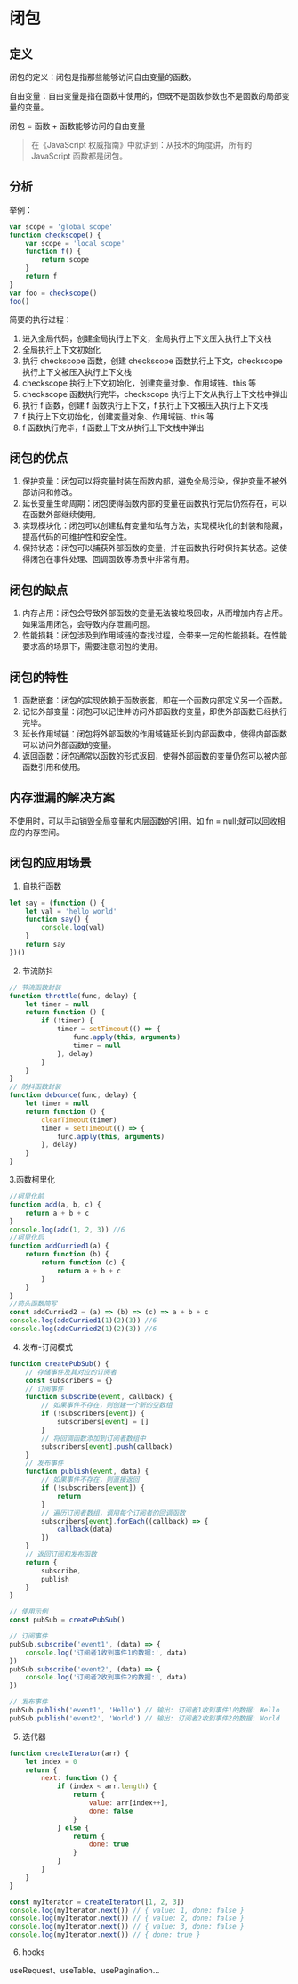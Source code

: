 # 闭包

## 定义

闭包的定义：闭包是指那些能够访问自由变量的函数。

自由变量：自由变量是指在函数中使用的，但既不是函数参数也不是函数的局部变量的变量。

闭包 = 函数 + 函数能够访问的自由变量

> 在《JavaScript 权威指南》中就讲到：从技术的角度讲，所有的 JavaScript 函数都是闭包。

## 分析

举例：

```javascript
var scope = 'global scope'
function checkscope() {
    var scope = 'local scope'
    function f() {
        return scope
    }
    return f
}
var foo = checkscope()
foo()
```

简要的执行过程：

1. 进入全局代码，创建全局执行上下文，全局执行上下文压入执行上下文栈
2. 全局执行上下文初始化
3. 执行 checkscope 函数，创建 checkscope 函数执行上下文，checkscope 执行上下文被压入执行上下文栈
4. checkscope 执行上下文初始化，创建变量对象、作用域链、this 等
5. checkscope 函数执行完毕，checkscope 执行上下文从执行上下文栈中弹出
6. 执行 f 函数，创建 f 函数执行上下文，f 执行上下文被压入执行上下文栈
7. f 执行上下文初始化，创建变量对象、作用域链、this 等
8. f 函数执行完毕，f 函数上下文从执行上下文栈中弹出

## 闭包的优点

1. 保护变量：闭包可以将变量封装在函数内部，避免全局污染，保护变量不被外部访问和修改。
2. 延长变量生命周期：闭包使得函数内部的变量在函数执行完后仍然存在，可以在函数外部继续使用。
3. 实现模块化：闭包可以创建私有变量和私有方法，实现模块化的封装和隐藏，提高代码的可维护性和安全性。
4. 保持状态：闭包可以捕获外部函数的变量，并在函数执行时保持其状态。这使得闭包在事件处理、回调函数等场景中非常有用。

## 闭包的缺点

1. 内存占用：闭包会导致外部函数的变量无法被垃圾回收，从而增加内存占用。如果滥用闭包，会导致内存泄漏问题。
2. 性能损耗：闭包涉及到作用域链的查找过程，会带来一定的性能损耗。在性能要求高的场景下，需要注意闭包的使用。

## 闭包的特性

1. 函数嵌套：闭包的实现依赖于函数嵌套，即在一个函数内部定义另一个函数。
2. 记忆外部变量：闭包可以记住并访问外部函数的变量，即使外部函数已经执行完毕。
3. 延长作用域链：闭包将外部函数的作用域链延长到内部函数中，使得内部函数可以访问外部函数的变量。
4. 返回函数：闭包通常以函数的形式返回，使得外部函数的变量仍然可以被内部函数引用和使用。

## 内存泄漏的解决方案

不使用时，可以手动销毁全局变量和内层函数的引用。如 fn = null;就可以回收相应的内存空间。

## 闭包的应用场景

1. 自执行函数

```javascript
let say = (function () {
    let val = 'hello world'
    function say() {
        console.log(val)
    }
    return say
})()
```

2. 节流防抖

```javascript
// 节流函数封装
function throttle(func, delay) {
    let timer = null
    return function () {
        if (!timer) {
            timer = setTimeout(() => {
                func.apply(this, arguments)
                timer = null
            }, delay)
        }
    }
}
// 防抖函数封装
function debounce(func, delay) {
    let timer = null
    return function () {
        clearTimeout(timer)
        timer = setTimeout(() => {
            func.apply(this, arguments)
        }, delay)
    }
}
```

3.函数柯里化

```javascript
//柯里化前
function add(a, b, c) {
    return a + b + c
}
console.log(add(1, 2, 3)) //6
//柯里化后
function addCurried1(a) {
    return function (b) {
        return function (c) {
            return a + b + c
        }
    }
}
//箭头函数简写
const addCurried2 = (a) => (b) => (c) => a + b + c
console.log(addCurried1(1)(2)(3)) //6
console.log(addCurried2(1)(2)(3)) //6
```

4. 发布-订阅模式

```javascript
function createPubSub() {
    // 存储事件及其对应的订阅者
    const subscribers = {}
    // 订阅事件
    function subscribe(event, callback) {
        // 如果事件不存在，则创建一个新的空数组
        if (!subscribers[event]) {
            subscribers[event] = []
        }
        // 将回调函数添加到订阅者数组中
        subscribers[event].push(callback)
    }
    // 发布事件
    function publish(event, data) {
        // 如果事件不存在，则直接返回
        if (!subscribers[event]) {
            return
        }
        // 遍历订阅者数组，调用每个订阅者的回调函数
        subscribers[event].forEach((callback) => {
            callback(data)
        })
    }
    // 返回订阅和发布函数
    return {
        subscribe,
        publish
    }
}

// 使用示例
const pubSub = createPubSub()

// 订阅事件
pubSub.subscribe('event1', (data) => {
    console.log('订阅者1收到事件1的数据:', data)
})
pubSub.subscribe('event2', (data) => {
    console.log('订阅者2收到事件2的数据:', data)
})

// 发布事件
pubSub.publish('event1', 'Hello') // 输出: 订阅者1收到事件1的数据: Hello
pubSub.publish('event2', 'World') // 输出: 订阅者2收到事件2的数据: World
```

5. 迭代器

```javascript
function createIterator(arr) {
    let index = 0
    return {
        next: function () {
            if (index < arr.length) {
                return {
                    value: arr[index++],
                    done: false
                }
            } else {
                return {
                    done: true
                }
            }
        }
    }
}

const myIterator = createIterator([1, 2, 3])
console.log(myIterator.next()) // { value: 1, done: false }
console.log(myIterator.next()) // { value: 2, done: false }
console.log(myIterator.next()) // { value: 3, done: false }
console.log(myIterator.next()) // { done: true }
```

6. hooks

useRequest、useTable、usePagination...
